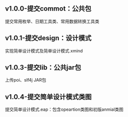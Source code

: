 ## v1.0.0-提交commot：公共包
提交常用枚举、日期工具类、常用数据转换工具类

## v1.0.1-提交design：设计模式
实现简单设计模式及简单设计模式.xmind

## v1.0.3-提交lib：公共jar包
上传poi、slf4j JAR包

## v1.0.4-提交简单设计模式类图
提交简单设计模式.eap：包含opeartion类图和初版anmial类图